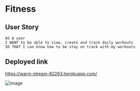 # Fitness

## User Story
```
AS A user
I WANT to be able to view, create and track daily workouts 
SO THAT I can know how to be stay on track with my workouts
```
## Deployed link

https://warm-stream-82263.herokuapp.com/

![image](https://user-images.githubusercontent.com/63322716/85744475-edf70e00-b6d2-11ea-8139-2a94ce459dcf.png)

